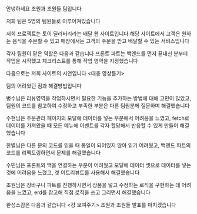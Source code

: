 안녕하세요 조원과 조원들 팀입니다

저희 팀은 5명의 팀원들로 이루어져있습니다

저희 프로젝트는 토이 딜리버리라는 배달 웹 사이트입니다
해당 사이트에서 고객은 원하는 음식을 주문할 수 있고 매장에서는 고객의 주문을 받고 배달할 수 있는 서비스입니다

각자 팀원이 맡은 역할은 다음과 같습니다
프론트 파트는 백엔드를 먼저 끝내신 분부터 작업을 시작했고
체크리스트를 통해 작업 영역을 지정했습니다

다음으로는 저희 사이트의 시연입니다
<대충 영상틀기>

팀의 어려웠던 점과 해결방법입니다

병수님은
리뷰영역을 작업하시면서 필요한 기능을 추가하는 방법에 대해 고민이 많았고, 팀원의 코드를 참고하여 수정하고 부족한 부분은 다른 팀원분께 질문하며 해결했습니다

수현님은
주문관리 페이지의 모달에 데이터를 넣는 부분에서 어려움을 느꼈고, fetch로 데이터를 가져왔을 때 모든 메뉴에 이벤트를 각자 할당해서 반응할 수 있게 만들어 해결했습니다

한별님은
다른 분의 코드를 읽을 때 통일이 되어있지 않아 읽기 어려웠고, 백엔드 파트의 코드를 리팩토링하면서 문제를 해결했습니다

수민님은
프론트와 백을 연결하는 부분이 어려웠고 모달에 데이터 셋으로 데이터를 넣는 것에 어려움을 느꼈고,
겟 어트리뷰트를 사용해서 해결했습니다

조원님은
장바구니 파트를 진행하시면서 상품을 넣고 수정하는 로직을 구현하는 데 어려움을 느꼈고, erd를 참고해 직접 로직을 쓰고 그리면서 해결했습니다

완성소감은 다음과 같습니다
<걍 보여주기>
조원과 조원들 발표를 마치겠습니다
